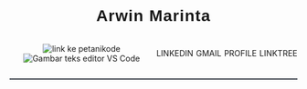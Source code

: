 <div style="text-align:center;border-bottom:2px solid rgb(55,62,71);margin-bottom:2rem;margin:0 auto;">
    <h1 style="text-align:center;border:0;font-family:'Poppins',sans-serif;font-weight:600;letter-spacing:1.2px;" align="center">Arwin Marinta  </h1>
  <div style="display:flex; justify-content:center;align-items:center;gap:0.3rem;margin-bottom:0.8rem;" align="center">

![link ke petanikode](https://www.petanikode.com/_blank/)
![Gambar teks editor VS Code](https://www.petanikode.com/img/markdown/markdown-vscode.png/)
  <div>LINKEDIN</div>
  <div>GMAIL</div>
  <div>PROFILE</div>
  <div>LINKTREE</div>


  
